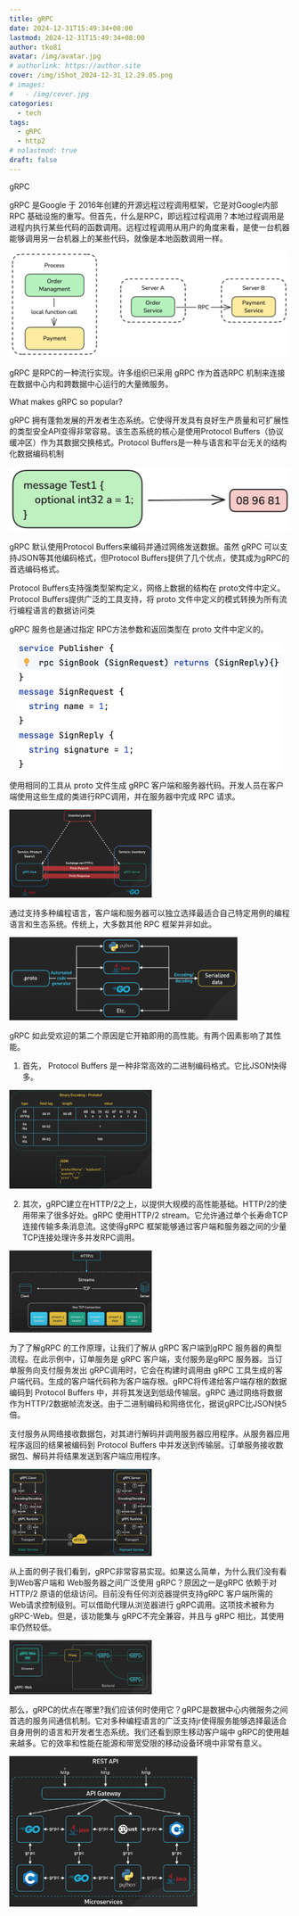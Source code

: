 ```yaml
---
title: gRPC
date: 2024-12-31T15:49:34+08:00
lastmod: 2024-12-31T15:49:34+08:00
author: tko81
avatar: /img/avatar.jpg
# authorlink: https://author.site
cover: /img/iShot_2024-12-31_12.29.05.png
# images:
#   - /img/cover.jpg
categories:
  - tech
tags:
  - gRPC
  - http2
# nolastmod: true
draft: false
---
```


gRPC

<!--more-->

gRPC 是Google 于 2016年创建的开源远程过程调用框架，它是对Google内部 RPC 基础设施的重写。但首先，什么是RPC，即远程过程调用？本地过程调用是进程内执行某些代码的函数调用。远程过程调用从用户的角度来看，是使一台机器能够调用另一台机器上的某些代码，就像是本地函数调用一样。

![image-20241230203914570](./pics/a94ab8f1715e260ef163cb539c69676a-20241231155342765.png)

gRPC 是RPC的一种流行实现。许多组织已采用 gRPC 作为首选RPC 机制来连接在数据中心内和跨数据中心运行的大量微服务。

What makes gRPC so popular?

gRPC 拥有蓬勃发展的开发者生态系统。它使得开发具有良好生产质量和可扩展性的类型安全API变得非常容易。该生态系统的核心是使用Protocol Buffers（协议缓冲区）作为其数据交换格式。Protocol Buffers是一种与语言和平台无关的结构化数据编码机制

<center><img src="./pics/image-20241231155526834.png" alt="image-20241231155526834" style="zoom:50%;" /></center>

gRPC 默认使用Protocol Buffers来编码并通过网络发送数据。虽然 gRPC 可以支持JSON等其他编码格式，但Protocol Buffers提供了几个优点，使其成为gRPC的首选编码格式。

Protocol Buffers支持强类型架构定义，网络上数据的结构在 proto文件中定义。Protocol Buffers提供广泛的工具支持，将 proto 文件中定义的模式转换为所有流行编程语言的数据访问类

gRPC 服务也是通过指定 RPC方法参数和返回类型在 proto 文件中定义的。

<center><img src="./pics/image-20241231160715171.png" alt="image-20241231160715171" style="zoom:50%;" /></center>



使用相同的工具从 proto 文件生成 gRPC 客户端和服务器代码。开发人员在客户端使用这些生成的类进行RPC调用，并在服务器中完成 RPC 请求。

<img src="./pics/b330b0f715093701d7ff51d72b2abe21-20241231155342829.png" alt="image-20241230205153071" style="zoom:25%;" />

通过支持多种编程语言，客户端和服务器可以独立选择最适合自己特定用例的编程语言和生态系统。传统上，大多数其他 RPC 框架并非如此。

<img src="./pics/d92e484ea2eb4108f9975193c1ee4207-20241231155342827.png" alt="image-20241230205352380" style="zoom:40%;" />

gRPC 如此受欢迎的第二个原因是它开箱即用的高性能。有两个因素影响了其性能。

1. 首先， Protocol Buffers 是一种非常高效的二进制编码格式。它比JSON快得多。

<img src="./pics/480144a3d060a7f86b046994e2611908-20241231155343043.png" alt="image-20241230205620513" style="zoom:25%;" />

2. 其次，gRPC建立在HTTP/2之上，以提供大规模的高性能基础。HTTP/2的使用带来了很多好处。gRPC 使用HTTP/2 stream。它允许通过单个长寿命TCP连接传输多条消息流。这使得gRPC 框架能够通过客户端和服务器之间的少量TCP连接处理许多并发RPC调用。

<img src="./pics/e749add15f9b9762b8b5ce849ae82d57-20241231155343007.png" alt="image-20241230205710101" style="zoom:25%;" />

为了了解gRPC 的工作原理，让我们了解从 gRPC 客户端到gRPC 服务器的典型流程。在此示例中，订单服务是 gRPC 客户端，支付服务是gRPC 服务器。当订单服务向支付服务发出 gRPC调用时，它会在构建时调用由 gRPC 工具生成的客户端代码。生成的客户端代码称为客户端存根。gRPC将传递给客户端存根的数据编码到 Protocol Buffers 中，并将其发送到低级传输层。gRPC 通过网络将数据作为HTTP/2数据帧流发送。由于二进制编码和网络优化，据说gRPC比JSON快5倍。

支付服务从网络接收数据包，对其进行解码并调用服务器应用程序。从服务器应用程序返回的结果被编码到 Protocol Buffers 中并发送到传输层。订单服务接收数据包、解码并将结果发送到客户端应用程序。

<img src="./pics/2c848a8eab3dfd6ca083888126ee65ed-20241231155342952.png" alt="image-20241230210348528" style="zoom:25%;" />

从上面的例子我们看到，gRPC非常容易实现。如果这么简单，为什么我们没有看到Web客户端和 Web服务器之间广泛使用 gRPC？原因之一是gRPC 依赖于对HTTP/2 原语的低级访问。目前没有任何浏览器提供支持gRPC 客户端所需的 Web请求控制级别。可以借助代理从浏览器进行 gRPC调用。这项技术被称为gRPC-Web。但是，该功能集与 gRPC不完全兼容，并且与 gRPC 相比，其使用率仍然较低。

<img src="./pics/19450af909f3691a480500b8ee5854bf-20241231155343055.png" alt="image-20241230210502650" style="zoom:25%;" />

那么，gRPC的优点在哪里?我们应该何时使用它？gRPC是数据中心内微服务之间首选的服务间通信机制。它对多种编程语言的广泛支持jr使得服务能够选择最适合自身用例的语言和开发者生态系统。我们还看到原生移动客户端中 gRPC的使用越来越多。它的效率和性能在能源和带宽受限的移动设备环境中非常有意义。

<img src="./pics/603cee033275ee2f5870499c6ced3060-20241231155343030.png" alt="image-20241230210644523" style="zoom: 33%;" />
